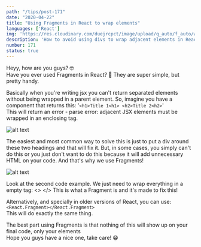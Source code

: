 ```yaml
---
path: "/tips/post-171"
date: "2020-04-22"
title: "Using Fragments in React to wrap elements"
languages: ['React']
img: 'https://res.cloudinary.com/duejrcpct/image/upload/q_auto/f_auto/w_1000/v1588412802/tips/171-1_s4mv8g.png'
description: 'How to avoid using divs to wrap adjacent elements in React'
number: 171
status: true
---
```


Heyy, how are you guys? 🤓  
Have you ever used Fragments in React? 🤔 They are super simple, but pretty handy.

Basically when you're writing jsx you can't return separated elements without being wrapped in a parent element. So, imagine you have a component that returns this:   '`<h1>Title 1<h1> <h2>Title 2<h2>`'  
This will return an error - parse error: adjacent JSX elements must be wrapped in an enclosing tag.

![alt text](https://res.cloudinary.com/duejrcpct/image/upload/q_auto/f_auto/w_1000/v1588412803/tips/171-2_zzclfb.png "React Fragments")

The easiest and most common way to solve this is just to put a div around these two headings and that will fix it. But, in some cases, you simply can't do this or you just don't want to do this because it will add unnecessary HTML on your code. And that's why we use Fragments!

![alt text](https://res.cloudinary.com/duejrcpct/image/upload/q_auto/f_auto/w_1000/v1588412802/tips/171-3_kytha8.png "React Fragments")

Look at the second code example. We just need to wrap everything in a empty tag: <> </>
This is what a Fragment is and it's made to fix this!

Alternatively, and specially in older versions of React, you can use:  
`<React.Fragment></React.Fragment>`   
This will do exactly the same thing.

The best part using Fragments is that nothing of this will show up on your final code, only your elements  
Hope you guys have a nice one, take care! 😁